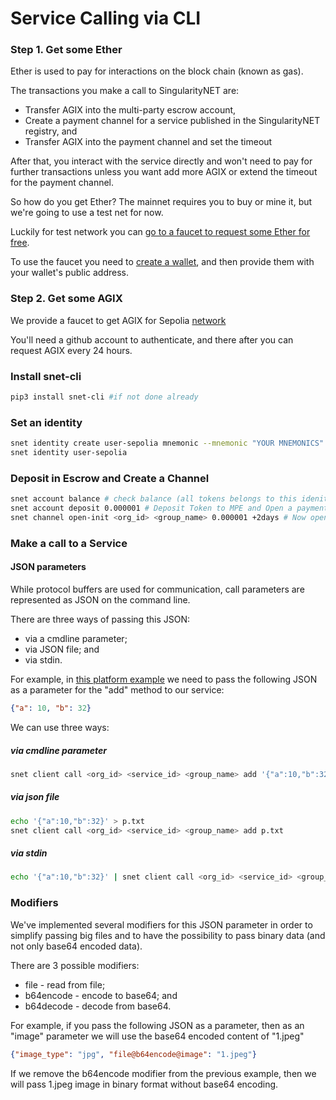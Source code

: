 # Service Calling via CLI


### Step 1. Get some Ether

Ether is used to pay for interactions on the block chain (known as gas).

The transactions you make a call to SingularityNET are:
- Transfer AGIX into the multi-party escrow account,
- Create a payment channel for a service published in the SingularityNET registry, and
- Transfer AGIX into the payment channel and set the timeout

After that, you interact with the service directly and won't need to pay for further transactions unless you want add more AGIX
or extend the timeout for the payment channel.

So how do you get Ether? The mainnet requires you to buy or mine it, but we're going to use a test net for now.

Luckily for test network you can [go to a faucet to request some Ether for free](https://faucet.singularitynet.io/).

To use the faucet you need to [create a wallet](/docs/products/AIMarketplace/Forcomers/wallet/), and then provide them with your wallet's public address.

### Step 2. Get some AGIX

We provide a faucet to get AGIX for Sepolia [network](https://faucet.singularitynet.io/)

You'll need a github account to authenticate, and there after you can request AGIX every 24 hours. 

### Install snet-cli
```sh
pip3 install snet-cli #if not done already
```

### Set an identity 
```sh
snet identity create user-sepolia mnemonic --mnemonic "YOUR MNEMONICS" --network sepolia
snet identity user-sepolia
```
### Deposit in Escrow and Create a Channel
```sh
snet account balance # check balance (all tokens belongs to this idenity)
snet account deposit 0.000001 # Deposit Token to MPE and Open a payment channel to the new service:
snet channel open-init <org_id> <group_name> 0.000001 +2days # Now open a Channel and transfer AGIX in to the Channel
```
### Make a call to a Service 

#### JSON parameters

While protocol buffers are used for communication, call parameters are represented as JSON on the command line.

There are three ways of passing this JSON:
* via a cmdline parameter;
* via JSON file; and
* via stdin.

For example, in [this platform example](/docs/products/AIMarketplace/Forcomers/mpe-example/) we need to pass the following JSON as a parameter for the "add" method to our service:

```json
{"a": 10, "b": 32}
```

We can use three ways:

##### via cmdline parameter

```sh
snet client call <org_id> <service_id> <group_name> add '{"a":10,"b":32}'
```
##### via json file
```sh
echo '{"a":10,"b":32}' > p.txt
snet client call <org_id> <service_id> <group_name> add p.txt
```

##### via stdin
```sh
echo '{"a":10,"b":32}' | snet client call <org_id> <service_id> <group_name> add
```

### Modifiers

We've implemented several modifiers for this JSON parameter in order to simplify passing big files and to have the possibility to pass binary data (and not only base64 encoded data).

There are 3 possible modifiers:
* file      - read from file;
* b64encode - encode to base64; and
* b64decode - decode from base64.

For example, if you pass the following JSON as a parameter, then as an "image" parameter we will use the base64 encoded content of "1.jpeg"

```json
{"image_type": "jpg", "file@b64encode@image": "1.jpeg"}
```

If we remove the b64encode modifier from the previous example, then we will pass 1.jpeg image in binary format without base64 encoding.  
